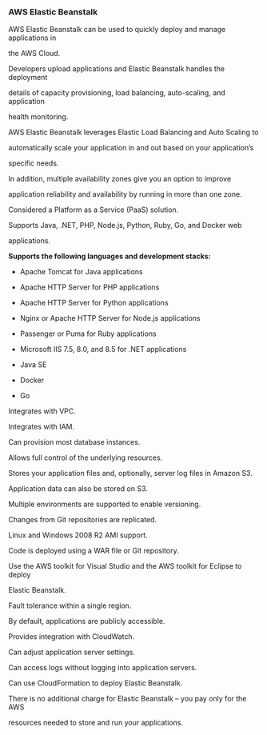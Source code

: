 ### AWS Elastic Beanstalk


AWS Elastic Beanstalk can be used to quickly deploy and manage applications in

the AWS Cloud.


Developers upload applications and Elastic Beanstalk handles the deployment

details of capacity provisioning, load balancing, auto-scaling, and application

health monitoring.


AWS Elastic Beanstalk leverages Elastic Load Balancing and Auto Scaling to

automatically scale your application in and out based on your application’s

specific needs.


In addition, multiple availability zones give you an option to improve

application reliability and availability by running in more than one zone.


Considered a Platform as a Service (PaaS) solution.


Supports Java, .NET, PHP, Node.js, Python, Ruby, Go, and Docker web

applications.


**Supports the following languages and development stacks:**


- Apache Tomcat for Java applications

- Apache HTTP Server for PHP applications

- Apache HTTP Server for Python applications

- Nginx or Apache HTTP Server for Node.js applications

- Passenger or Puma for Ruby applications

- Microsoft IIS 7.5, 8.0, and 8.5 for .NET applications

- Java SE

- Docker

- Go


Integrates with VPC.


Integrates with IAM.


Can provision most database instances.


Allows full control of the underlying resources.


Stores your application files and, optionally, server log files in Amazon S3.


Application data can also be stored on S3.


Multiple environments are supported to enable versioning.


Changes from Git repositories are replicated.


Linux and Windows 2008 R2 AMI support.


Code is deployed using a WAR file or Git repository.


Use the AWS toolkit for Visual Studio and the AWS toolkit for Eclipse to deploy

Elastic Beanstalk.


Fault tolerance within a single region.


By default, applications are publicly accessible.


Provides integration with CloudWatch.


Can adjust application server settings.


Can access logs without logging into application servers.


Can use CloudFormation to deploy Elastic Beanstalk.


There is no additional charge for Elastic Beanstalk – you pay only for the AWS

resources needed to store and run your applications.

